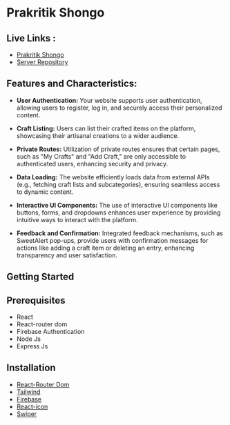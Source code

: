 # Prakritik Shongo

## Live Links :
- [Prakritik Shongo](https://prakritik-shongi.web.app/) 
- [Server Repository](https://github.com/shahriyar06/Prakritik_Shongi_server.git) 

## Features and Characteristics:

- **User Authentication:** Your website supports user authentication, allowing users to register, log in, and securely access their personalized content.

- **Craft Listing:** Users can list their crafted items on the platform, showcasing their artisanal creations to a wider audience.

- **Private Routes:** Utilization of private routes ensures that certain pages, such as "My Crafts" and "Add Craft," are only accessible to authenticated users, enhancing security and privacy.

- **Data Loading:** The website efficiently loads data from external APIs (e.g., fetching craft lists and subcategories), ensuring seamless access to dynamic content.

- **Interactive UI Components:** The use of interactive UI components like buttons, forms, and dropdowns enhances user experience by providing intuitive ways to interact with the platform.

- **Feedback and Confirmation:** Integrated feedback mechanisms, such as SweetAlert pop-ups, provide users with confirmation messages for actions like adding a craft item or deleting an entry, enhancing transparency and user satisfaction.


## Getting Started

## Prerequisites
- React 
- React-router dom
- Firebase Authentication
- Node Js
- Express Js 


## Installation

- [React-Router Dom](https://reactrouter.com/en/main/start/tutorial)
- [Tailwind](https://tailwindcss.com/docs/guides/vite)
- [Firebase](https://firebase.google.com/)
- [React-icon](https://www.npmjs.com/package/react-icons)
- [Swiper](https://swiperjs.com/get-started)



